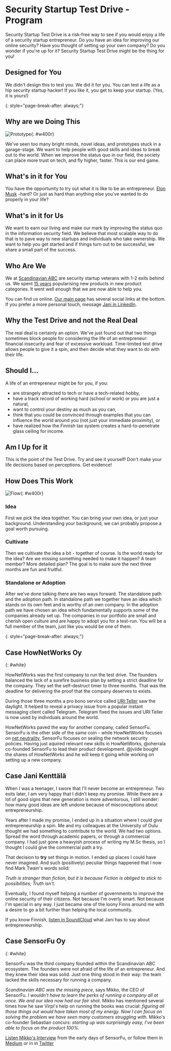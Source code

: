 ---
---
<!-- markdownlint-disable MD041-->
<!-- markdownlint-disable MD033-->
<!-- markdownlint-disable MD026-->

# Security Startup Test Drive -Program

Security Startup Test Drive is a risk-free way to see if you would enjoy a life
of a security startup entrepreneur. Do you have an idea for improving our online
security? Have you thought of setting up your own company? Do you wonder if
you're up for it? Security Startup Test Drive might be the thing for you!

## Designed for You

We didn't design this to test you. We did it for you. You can test a life as a
hip security startup hacker! If you like it, you get to keep your startup. (Yes,
it is yours!)

{: style="page-break-after: always;"}

## Why are we Doing This

![Prototype](img/prototype.jpg){: #w400r}

We've seen too many bright minds, novel ideas, and prototypes stuck in a
garage-stage. We want to help people with good skills and ideas to break out to
the world. When we improve the status quo in our field, the society can place
more trust on tech, and fly higher, faster. This is our end game.

## What's in it for You

You have the opportunity to try out what it is like to be an entrepreneur. [Elon
Musk](https://en.wikipedia.org/wiki/Elon_Musk) -hard? Or just as hard than
anything else you've wanted to do properly in your life?

## What's in it for Us

We want to earn our living and make our mark by improving the status quo in the
information security field. We believe that most scalable way to do that is to
pave way to new startups and individuals who take ownership. We want to help you
get started and if things turn out to be successful, we share a small part of
the success.
<div markdown="1" class="container bg-dark">

## Who Are We

We at [Scandinavian ABC](http://www.scanabc.com/) are security startup veterans with 1-2
exits behind us. We spent [15 years](https://en.wikipedia.org/wiki/Codenomicon)
popularising new products in new product categories. It went well enough that we are
now able to help you.

You can find us online. [Our main page](http://www.scanabc.com/) has
several social links at the bottom. If you prefer a more personal touch, message
[Jani in LinkedIn](https://www.linkedin.com/in/janikenttala/).

## Why the Test Drive and not the Real Deal

The real deal is certainly an option. We've just found out that two things
sometimes block people for considering the life of an entrepreneur: financial
insecurity and fear of excessive workload. Time-limited test drive allows people
to give it a spin, and then decide what they want to do with their life.

## Should I...

A life of an entrepreneur might be for you, if you:

* are strangely attracted to tech or have a tech-related hobby,
* have a track record of working hard (school or work) or you are just a
  natural,
* want to control your destiny as much as you can,
* think that you could be convinced through examples that you can influence the
  world around you (not just your immediate proximity), or
* have realized how the Finnish tax system creates
  a hard-to-penetrate glass ceiling for income.

## Am I Up for it

This is the point of the Test Drive. Try and see it yourself! Don't make your
life decisions based on perceptions. Get evidence!
</div>

<div markdown="1" class="container">

## How Does This Work

![Flow](img/idea.jpg){: #w400r}

### Idea

First we pick the idea together. You can bring your own idea, or just your
background. Understanding your background, we can probably propose a goal worth
pursuing.

### Cultivate

Then we cultivate the idea a bit - together of course. Is the world ready for
the idea? Are we missing something needed to make it happen? A team member? More
detailed plan? The goal is to make sure the next three months are fun and
fruitful.

### Standalone or Adoption

After we've done talking there are two ways forward. The standalone path and the
adoption path. In standalone path we together have an idea which stands on its
own feet and is worthy of an own company. In the adoption path we have chosen an
idea which fundamentally supports some of the companies already set up. The
companies in our portfolio are small and cherish open culture and are happy to
adopt you for a test-run. You will be a full member of the team, just like you
would be one of them.
</div>

{: style="page-break-after: always;"}

<div markdown="1" class="container bg-hownetworks">

<!-- markdownlint-disable MD022-->

## Case HowNetWorks Oy
{: #white}

<!-- markdownlint-enable MD022-->

HowNetWorks was the first company to run the test drive. The founders balanced
the lack of a surefire business plan by setting a strict deadline for the
company. They set the self-destruct timer to three months. That was the deadline
for delivering the proof that the company deserves to exists.

During those three months a pro bono service called
[URI:Teller](https://uriteller.io/) saw the daylight. It helped to reveal a
privacy issue from a popular instant messaging client called Telegram. Telegram
fixed the issues and URI:Teller is now used by individuals around the world.

HowNetWorks paved the way for another company, called SensorFu. SensorFu is the
other side of the same coin -  while HowNetWorks focuses on [net
neutrality](https://en.wikipedia.org/wiki/Net_neutrality), SensorFu focuses on
sealing the network security policies. Having just aquired relevant new skills
in HowNetWorks, @oherrala co-founded SensorFu to lead their product development.
@jviide bought the shares of HowNetWorks and he will keep it going while working
on setting up a new company.

</div>

<div markdown="1" class="container bg-jani">

## Case Jani Kenttälä

When I was a teenager, I swore that I'll never become an entrepreneur. Two exits
later, I am very happy that I didn't keep my promise. While there are a lot of
good signs that new generation is more adventorous, I still wonder: how many
good ideas are left undone because of misconceptions about entrepreneurship.

Years after I made my promise, I ended up in a situation where I could give
entrepreneurship a spin. Me and my colleagues at the University of Oulu thought
we had something to contribute to the world. We had two options. Spread the word
through academic papers, or through a commercial company. I had just gone a
heavyish process of writing my M.Sc thesis, so I thought I could give the
commercial path a try.

That decision to **try** set things in motion. I ended up places I could have
never imagined. And such (positively) peculiar things happened that I now find
Mark Twain's words solid:

*Truth is stranger than fiction, but it is because Fiction is obliged to stick
to possibilities; Truth isn't.*

Eventually, I found myself helping a number of governments to improve the online security of
their citizens. Not because I'm overly smart. Not because I'm special in any
way. I just became one of the loony Finns around me with a desire to go a bit
further than helping the local community.

If you know Finnish, [listen in SoundCloud](https://soundcloud.com/user-400350533/rattoradio-haastattelu-ouspg-open-ja-startup-test-drive)
what Jani has to say about entrepreneurship.

</div>

<div markdown="1" class="container bg-sensorfu">

<!-- markdownlint-disable MD022-->

## Case SensorFu Oy
{: #white}

SensorFu was the third company founded within the Scandinavian ABC ecosystem. The
founders were not afraid of the life of an entrepreneur. And they knew their idea
was solid. Just one thing stood in their way: the team lacked the skills
necessary for running a company.

*Scandinavian ABC was the missing piece*, says Mikko, the CEO of SensorFu.
*I wouldn't have to learn the perks of running a company all at once.
We and our idea now had our fair shot.* Mikko has mentioned several times
how he saw Virpi's help on running the books was crucial: *figuring all those
things out would have taken most of my energy. Now I can focus on solving
the problem we have seen many customers struggling with.* Mikko's co-founder
Sebastian concurs: *starting up was surprisingly easy, I've been able to focus
on the product 100%.*

[Listen Mikko's Interview](https://soundcloud.com/user-400350533/rattoradio-interviews-sensorfus-ceo-mikko) from the early days of SensorFu, or follow them in [Medium](https://medium.com/scanabc/sensorfu/home) or in in [Twitter](https://twitter.com/sensorfu)

</div>
<!-- markdownlint-enable MD022-->

<!-- markdownlint-enable MD041-->
<!-- markdownlint-enable MD033-->
<!-- markdownlint-enable MD026-->
